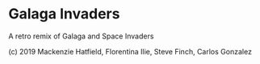 # Galaga Invaders

A retro remix of Galaga and Space Invaders




(c) 2019 Mackenzie Hatfield, Florentina Ilie, Steve Finch, Carlos Gonzalez
